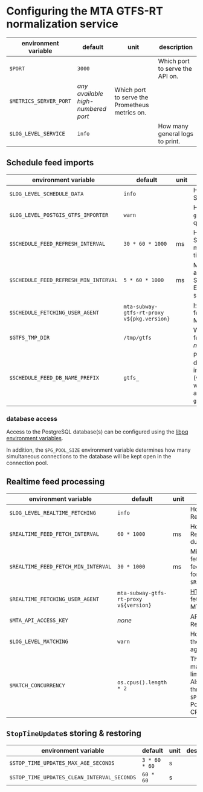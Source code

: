 # Configuring the MTA GTFS-RT normalization service

environment variable | default | unit | description
-|-|-|-
`$PORT` | `3000`| | Which port to serve the API on.
`$METRICS_SERVER_PORT` | *any available high-numbered port* | Which port to serve the Prometheus metrics on.
`$LOG_LEVEL_SERVICE` | `info`| | How many general logs to print.

## Schedule feed imports

environment variable | default | unit | description
-|-|-|-
`$LOG_LEVEL_SCHEDULE_DATA` | `info`| | How many logs to print regarding Schedule data imports.
`$LOG_LEVEL_POSTGIS_GTFS_IMPORTER` | `warn`| | How many logs to let `postgis-gtfs-importer` print, which are quite verbose.
`$SCHEDULE_FEED_REFRESH_INTERVAL` | `30 * 60 * 1000`| ms | How often to check if MTA's Schedule feed has changed, minus the duration it took last time to check.
`$SCHEDULE_FEED_REFRESH_MIN_INTERVAL` | `5 * 60 * 1000`| ms | Minimum time to wait between attempts to check if MTA's Schedule feed has changed. Effectively a lower bound for `$SCHEDULE_FEED_REFRESH_INTERVAL`.
`$SCHEDULE_FETCHING_USER_AGENT` | `mta-subway-gtfs-rt-proxy v${pkg.version}` | | [HTTP `User-Agent`](https://developer.mozilla.org/en-US/docs/Web/HTTP/Headers/User-Agent#specifications) to use while fetching the Schedule feed from MTA.
`$GTFS_TMP_DIR` | `/tmp/gtfs`| | Where to cache MTA's Schedule feed. Note that this directory *does not* get cleared automatically!
`$SCHEDULE_FEED_DB_NAME_PREFIX` | `gtfs_`| | Prefix to add to the PostgreSQL database name(s) when importing the Schedule feed (versions). Note that databases with this prefix may get deleted automatically! See also `postgis-gtfs-importer`'s docs for details.

### database access

Access to the PostgreSQL database(s) can be configured using the [libpq environment variables](https://www.postgresql.org/docs/14/libpq-envars.html).

In addition, the `$PG_POOL_SIZE` environment variable determines how many simultaneous connections to the database will be kept open in the connection pool.


## Realtime feed processing

environment variable | default | unit | description
-|-|-|-
`$LOG_LEVEL_REALTIME_FETCHING` | `info`| | How many logs to print regarding Realtime data fetching.
`$REALTIME_FEED_FETCH_INTERVAL` | `60 * 1000`| ms | How often to fetch MTA's Realtime feeds, minus the duration it took last time.
`$REALTIME_FEED_FETCH_MIN_INTERVAL` | `30 * 1000`| ms | Minimum time to wait between fetches of each MTA Realtime feed. Effectively a lower bound for `$REALTIME_FEED_REFRESH_INTERVAL`.
`$REALTIME_FETCHING_USER_AGENT` | `mta-subway-gtfs-rt-proxy v${version}` | | [HTTP `User-Agent`](https://developer.mozilla.org/en-US/docs/Web/HTTP/Headers/User-Agent#specifications) to use while fetching the Realtime feeds from MTA.
`$MTA_API_ACCESS_KEY` | *none* | | API key to use when fetching the Realtime feeds from MTA's API.
`$LOG_LEVEL_MATCHING` | `warn`| | How many logs to print regarding the matching of Realtime data against Schedule data.
`$MATCH_CONCURRENCY` | `os.cpus().length * 2`| | The number of `FeedEntity`s to match concurrently. Note that this limit is applied *per Realtime feed*. Also note that the matching throughput is also limited by `$PG_POOL_SIZE` as well as the PostgreSQL server's number of CPU cores.

## `StopTimeUpdate`s storing & restoring

environment variable | default | unit | description
-|-|-|-
`$STOP_TIME_UPDATES_MAX_AGE_SECONDS` | `3 * 60 * 60`| s | | How long to store previous `StopTimeUpdate`s in the database for.
`$STOP_TIME_UPDATES_CLEAN_INTERVAL_SECONDS` | `60 * 60`| s | | How often to purge old `StopTimeUpdate`s from the database.
